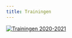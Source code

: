 ```yaml
---
title: Trainingen
---
```

<a href="https://res.cloudinary.com/kkontichfc/image/upload/v1613313890/downloads/Veldindeling_klassieke_trainingsweek_2020-2021_fazsrb.pdf" target="_blank" title="Vergroten"><img src="Screenshot_2021-02-14_at_15.45.54_xbhlwu" alt="Trainingen 2020-2021" /></a>
